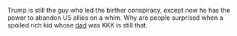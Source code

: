 Trump is still the guy who led the birther conspiracy, except now he has the power to abandon US allies on a whim. Why are people surprised when a spoiled rich kid whose <a href="https://en.wikipedia.org/wiki/Fred_Trump">dad</a> was KKK is still that.

